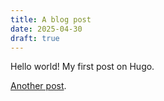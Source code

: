 ```yaml
---
title: A blog post
date: 2025-04-30
draft: true
---
```


Hello world! My first post on Hugo.

[Another post](Another%20post.md).
